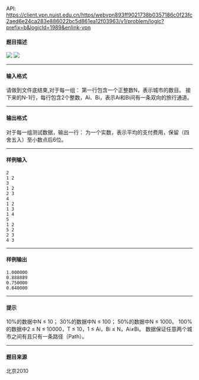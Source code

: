API: https://client.vpn.nuist.edu.cn/https/webvpn893ff9021738b0357186c0f23fc2aed6e24ca283e886022bc5d861ea12f03963/v1/problem/logic?prefix=b&logicId=1989&enlink-vpn

#### 题目描述

![](../file/1989_0.jpg) ![](../file/1989_1.jpg)

---

#### 输入格式

请做到文件底结束,对于每一组： 第一行包含一个正整数N，表示城市的数目。 接下来的N-1行，每行包含2个整数，Ai、Bi，表示Ai和Bi间有一条双向的旅行通道。

---

#### 输出格式

对于每一组测试数据，输出一行： 为一个实数，表示平均的支付费用，保留（四舍五入）至小数点后6位。

---

#### 样例输入
```
2
1 2
3
1 2
2 3
4
1 2
1 3
1 4
5
1 2
5 2
2 3
4 3

```

---

#### 样例输出
```
1.000000
0.888889
0.750000
0.840000

```

---

#### 提示

10%的数据中N ≤ 10； 30%的数据中N ≤ 100； 50%的数据中N ≤ 1000。 100%的数据中2 ≤ N ≤ 10000，T ≤ 10，1 ≤ Ai，Bi ≤ N，Ai≠Bi。 数据保证任意两个城市之间有且只有一条路径（Path）。

---

#### 题目来源

北京2010
